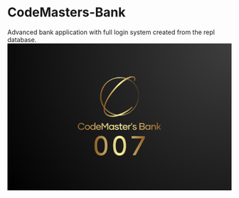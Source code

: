 # CodeMasters-Bank
Advanced bank application with full login system created from the repl database. 
![](./Photo.png "Logo")